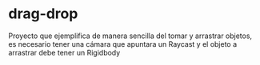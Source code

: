 # drag-drop
Proyecto que ejemplifica de manera sencilla del tomar y arrastrar objetos, es necesario tener una cámara que apuntara un Raycast y el objeto a arrastrar debe tener un Rigidbody
